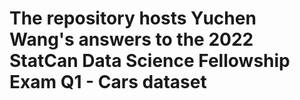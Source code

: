# The repository hosts Yuchen Wang's answers to the 2022 StatCan Data Science Fellowship Exam Q1 - Cars dataset
